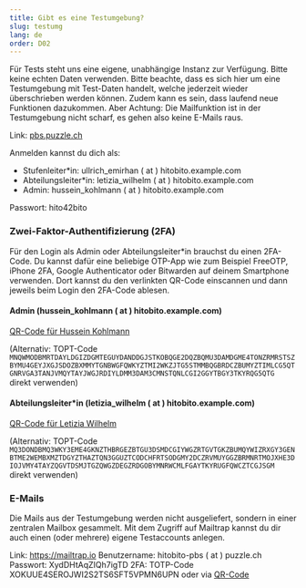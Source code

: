 ```yaml
---
title: Gibt es eine Testumgebung?
slug: testumg
lang: de
order: D02
---
```


Für Tests steht uns eine eigene, unabhängige Instanz zur Verfügung. Bitte keine echten Daten verwenden. Bitte beachte, dass es sich hier um eine Test­um­gebung mit Test-Daten handelt, welche jederzeit wieder überschrieben werden können. Zudem kann es sein, dass laufend neue Funktionen dazukommen. Aber Achtung: Die Mailfunktion ist in der Testumgebung nicht scharf, es gehen also keine E-Mails raus.

Link: <a href="https://pbs.puzzle.ch/" target="_blank">pbs.puzzle.ch</a>

Anmelden kannst du dich als:

* Stufenleiter\*in: ullrich_emirhan ( at ) hitobito.example.com
* Abteilungsleiter\*in: letizia_wilhelm ( at ) hitobito.example.com
* Admin: hussein_kohlmann ( at ) hitobito.example.com

Passwort: hito42bito

### Zwei-Faktor-Authentifizierung (2FA)

Für den Login als Admin oder Abteilungsleiter\*in brauchst du einen 2FA-Code. Du kannst dafür eine beliebige OTP-App wie zum Beispiel FreeOTP, iPhone 2FA, Google Authenticator oder Bitwarden auf deinem Smartphone verwenden. Dort kannst du den verlinkten QR-Code einscannen und dann jeweils beim Login den 2FA-Code ablesen.

####  Admin (hussein_kohlmann ( at ) hitobito.example.com)
[QR-Code für Hussein Kohlmann](https://raw.githubusercontent.com/scout-ch/docu/master/images/faqs/hussein_kohlmann_2fa.png)

(Alternativ: TOPT-Code `MNQWMODBMRTDAYLDGIZDGMTEGUYDANDDGJSTKOBQGE2DQZBQMU3DAMDGME4TONZRMRSTSZBYMU4GEYJXGJSDOZBXMMYTGNBWGFQWKYZTMI2WKZJTG5STMMBQGBRDCZBUMYZTIMLCG5QTGNRVGA3TANJVMQYTAYJWGJRDIYLDMM3DAM3CMNSTQNLCGI2GGYTBGY3TKYRQG5QTG` direkt verwenden)

####  Abteilungsleiter\*in (letizia_wilhelm ( at ) hitobito.example.com)
[QR-Code für Letizia Wilhelm](https://raw.githubusercontent.com/scout-ch/docu/master/images/faqs/letizia_wilhelm_2fa.png)

(Alternativ: TOPT-Code `MQ3DONDBMQ3WKY3EME4GKNZTHBRGEZBTGU3DSMDCGIYWGZRTGVTGKZBUMQYWIZRXGY3GENBTME2WEMBXMZTDGYZTHAZTQN3GGUZTCODCHFRTSODGMY2DCZRVMUYGGZBRMNRTMOJXHE3DIOJVMY4TAYZQGVTDSMJTGZQWGZDEGZRDGOBYMNRWCMLFGAYTKYRUGFQWCZTCGJSGM` direkt verwenden)

### E-Mails

Die Mails aus der Testumgebung werden nicht ausgeliefert, sondern in einer zentralen Mailbox gesammelt. Mit dem Zugriff auf Mailtrap kannst du dir auch einen (oder mehrere) eigene Testaccounts anlegen.

Link: https://mailtrap.io
Benutzername: hitobito-pbs ( at ) puzzle.ch
Passwort: XydDHtAqZIQh7igTD
2FA: TOTP-Code XOKUUE4SEROJWI2S2TS6SFT5VPMN6UPN oder via [QR-Code](https://pfadi.swiss/media/files/11/2fa_midata_integration_puzzle_mailtrap.png)
